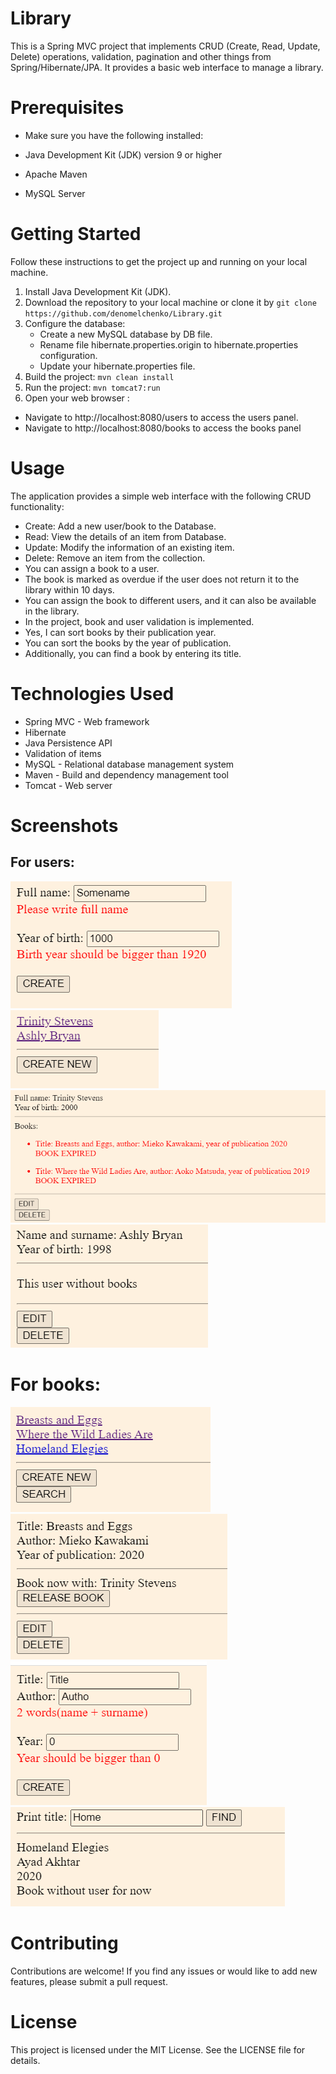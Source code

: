 # Library
This is a Spring MVC project that implements CRUD (Create, Read, Update, Delete) operations, validation, pagination
and other things from Spring/Hibernate/JPA. 
It provides a basic web interface to manage a library.

# Prerequisites
* Make sure you have the following installed:
* Java Development Kit (JDK) version 9 or higher
* Apache Maven

* MySQL Server
# Getting Started
Follow these instructions to get the project up and running on your local machine.
1. Install Java Development Kit (JDK).
1. Download the repository to your local machine or clone it by `git clone https://github.com/denomelchenko/Library.git`
1. Configure the database:
   * Create a new MySQL database by DB file.
   * Rename file hibernate.properties.origin to hibernate.properties configuration.
   * Update your hibernate.properties file.
1. Build the project:
   `mvn clean install`
1. Run the project:
   `mvn tomcat7:run`
1. Open your web browser :
  * Navigate to http://localhost:8080/users to access the users panel.
  * Navigate to http://localhost:8080/books to access the books panel

# Usage
The application provides a simple web interface with the following CRUD functionality:
* Create: Add a new user/book to the Database.
* Read: View the details of an item from Database.
* Update: Modify the information of an existing item.
* Delete: Remove an item from the collection.
* You can assign a book to a user.
* The book is marked as overdue if the user does not return it to the library within 10 days.
* You can assign the book to different users, and it can also be available in the library.
* In the project, book and user validation is implemented.
* Yes, I can sort books by their publication year.
* You can sort the books by the year of publication.
* Additionally, you can find a book by entering its title.


# Technologies Used
* Spring MVC - Web framework
* Hibernate
* Java Persistence API
* Validation of items
* MySQL - Relational database management system
* Maven - Build and dependency management tool
* Tomcat - Web server

# Screenshots 
## For users: 
![img_7.png](img/img_7.png)
![img_6.png](img/img_6.png)
![img_4.png](img/img_4.png)
![img_5.png](img/img_5.png)
# For books:
![img.png](img/img.png)
![img_1.png](img/img_1.png)
![img_2.png](img/img_2.png)
![img_3.png](img/img_3.png)
# Contributing
Contributions are welcome! If you find any issues or would like to add new features, please submit a pull request.

# License
This project is licensed under the MIT License. See the LICENSE file for details.